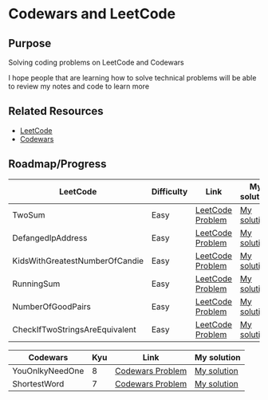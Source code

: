 # Codewars and LeetCode



## Purpose
Solving coding problems on LeetCode and Codewars

I hope people that are learning how to solve technical problems will be able to review my notes and code to learn more



## Related Resources

* [LeetCode](https://leetcode.com/)
* [Codewars](https://www.codewars.com/dashboard)

## Roadmap/Progress

| LeetCode  | Difficulty | Link | My solution |
| ------------- | ------------- | ------------- | ------------- |
| TwoSum  | Easy  | [LeetCode Problem](https://leetcode.com/problems/two-sum/)  | [My solution](https://github.com/PhraxayaM/CodewarsAndLeetCode/blob/main/CodewarsAndLeetCode.playground/Pages/LC-TwoSum.xcplaygroundpage/Contents.swift) |
| DefangedIpAddress  | Easy  | [LeetCode Problem](https://leetcode.com/problems/defanging-an-ip-address/)  | [My solution](https://github.com/PhraxayaM/CodewarsAndLeetCode/blob/main/CodewarsAndLeetCode.playground/Pages/LC-DefangedIP.xcplaygroundpage/Contents.swift) |
| KidsWithGreatestNumberOfCandie  | Easy  | [LeetCode Problem](https://leetcode.com/problems/kids-with-the-greatest-number-of-candies/)  | [My solution](https://github.com/PhraxayaM/CodewarsAndLeetCode/blob/main/CodewarsAndLeetCode.playground/Pages/LC-KidsWithGreatestNumberOfCandies.xcplaygroundpage/Contents.swift) |
| RunningSum  | Easy  | [LeetCode Problem](https://leetcode.com/problems/running-sum-of-1d-array/)  | [My solution](https://github.com/PhraxayaM/CodewarsAndLeetCode/blob/main/CodewarsAndLeetCode.playground/Pages/LC-RunningSum.xcplaygroundpage/Contents.swift) |
| NumberOfGoodPairs  | Easy  | [LeetCode Problem](https://leetcode.com/problems/number-of-good-pairs/)  | [My solution](https://github.com/PhraxayaM/CodewarsAndLeetCode/blob/main/CodewarsAndLeetCode.playground/Pages/LC-NumberOfGoodPairs.xcplaygroundpage/Contents.swift) |
| CheckIfTwoStringsAreEquivalent  | Easy  | [LeetCode Problem](https://leetcode.com/problems/check-if-two-string-arrays-are-equivalent/)  | [My solution](https://github.com/PhraxayaM/CodewarsAndLeetCode/blob/main/CodewarsAndLeetCode.playground/Pages/LC-CheckIfTwoStringsAreEquivalent.xcplaygroundpage/Contents.swift) |




| Codewars  | Kyu | Link | My solution |
| ------------- | ------------- | ------------- | ------------- |
| YouOnlkyNeedOne  | 8 | [Codewars Problem](https://www.codewars.com/kata/57cc975ed542d3148f00015b/train/swift)  | [My solution](https://github.com/PhraxayaM/CodewarsAndLeetCode/blob/main/CodewarsAndLeetCode.playground/Pages/CW-YouOnlyNeedOne.xcplaygroundpage/Contents.swift) |
| ShortestWord  | 7 | [Codewars Problem](https://www.codewars.com/kata/57cebe1dc6fdc20c57000ac9/train/swift)  | [My solution](https://github.com/PhraxayaM/CodewarsAndLeetCode/blob/main/CodewarsAndLeetCode.playground/Pages/CW-ShortestWord.xcplaygroundpage/Contents.swift) |



